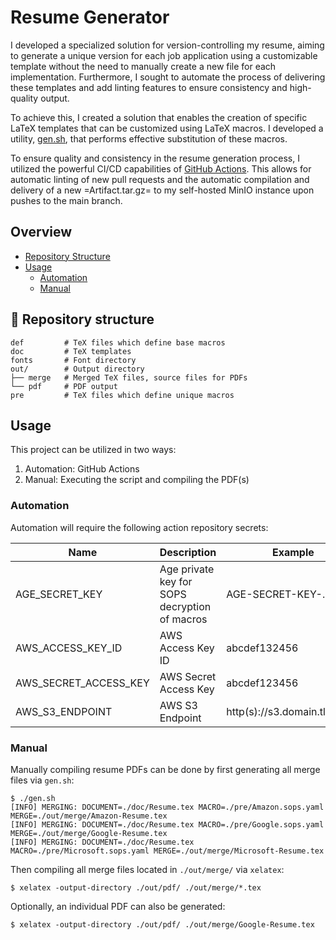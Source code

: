 # Resume Generator

I developed a specialized solution for version-controlling my resume, aiming to generate a unique version for each job application using a customizable template without the need to manually create a new file for each implementation. Furthermore, I sought to automate the process of delivering these templates and add linting features to ensure consistency and high-quality output.

To achieve this, I created a solution that enables the creation of specific LaTeX templates that can be customized using LaTeX macros. I developed a utility, [gen.sh](https://github.com/Euvaz/Resume-Generator-Latex/blob/main/gen.sh), that performs effective substitution of these macros.

To ensure quality and consistency in the resume generation process, I utilized the powerful CI/CD capabilities of [GitHub Actions](https://github.com/features/actions). This allows for automatic linting of new pull requests and the automatic compilation and delivery of a new =Artifact.tar.gz= to my self-hosted MinIO instance upon pushes to the main branch.

## Overview

- [Repository Structure](https://github.com/euvaz/resume-generator-latex#-repository-structure)
- [Usage](https://github.com/euvaz/resume-generator-latex#usage)
    - [Automation](https://github.com/euvaz/resume-generator-latex#automation)
    - [Manual](https://github.com/euvaz/resume-generator-latex#manual)

## 📂 Repository structure

```
def         # TeX files which define base macros
doc         # TeX templates
fonts       # Font directory
out/        # Output directory
├── merge   # Merged TeX files, source files for PDFs
└── pdf     # PDF output
pre         # TeX files which define unique macros
```

## Usage

This project can be utilized in two ways:

1. Automation: GitHub Actions
2. Manual: Executing the script and compiling the PDF(s)

### Automation

Automation will require the following action repository secrets:

| Name                  | Description                                   | Example                      |
| --------------------- | --------------------------------------------- | ---------------------------- |
| AGE_SECRET_KEY        | Age private key for SOPS decryption of macros | AGE-SECRET-KEY-...           |
| AWS_ACCESS_KEY_ID     | AWS Access Key ID                             | abcdef132456                 |
| AWS_SECRET_ACCESS_KEY | AWS Secret Access Key                         | abcdef123456                 |
| AWS_S3_ENDPOINT       | AWS S3 Endpoint                               | http(s)://s3.domain.tld:9000 |

### Manual

Manually compiling resume PDFs can be done by first generating all merge files via `gen.sh`:

```shell
$ ./gen.sh
[INFO] MERGING: DOCUMENT=./doc/Resume.tex MACRO=./pre/Amazon.sops.yaml MERGE=./out/merge/Amazon-Resume.tex
[INFO] MERGING: DOCUMENT=./doc/Resume.tex MACRO=./pre/Google.sops.yaml MERGE=./out/merge/Google-Resume.tex
[INFO] MERGING: DOCUMENT=./doc/Resume.tex MACRO=./pre/Microsoft.sops.yaml MERGE=./out/merge/Microsoft-Resume.tex
```

Then compiling all merge files located in `./out/merge/` via `xelatex`:

```shell
$ xelatex -output-directory ./out/pdf/ ./out/merge/*.tex
```

Optionally, an individual PDF can also be generated:

```shell
$ xelatex -output-directory ./out/pdf/ ./out/merge/Google-Resume.tex
```
